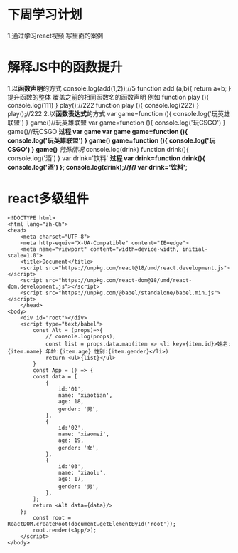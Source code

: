#  下周学习计划
1.通过学习react视频 写里面的案例
#  解释JS中的函数提升
1.以**函数声明**的方式
    console.log(add(1,2));//5
    function add (a,b){
    return a+b;
    }
提升函数的整体 覆盖之前的相同函数名的函数声明
例如
    function play (){
        console.log(111)
    }
    play();//222
    function play (){
        console.log(222)
    }
    play();//222
2.以**函数表达式**的方式
    var game=function (){
      console.log('玩英雄联盟')
    }
    game()//玩英雄联盟
    var game=function (){
      console.log('玩CSGO')
    }
    game()//玩CSGO
**过程
    var game
    var game
    game=function (){
      console.log('玩英雄联盟')
    }
    game()
    game=function (){
      console.log('玩CSGO')
    }
    game()**
*特殊情况*
    console.log(drink)
    function drink(){
      console.log('酒')
    }
    var drink='饮料'
**过程
    var drink=function drink(){
      console.log('酒')
    };
    console.log(drink);//*f()*
    var drink='饮料';**
# react多级组件
    <!DOCTYPE html>
    <html lang="zh-Ch">
    <head>
        <meta charset="UTF-8">
        <meta http-equiv="X-UA-Compatible" content="IE=edge">
        <meta name="viewport" content="width=device-width, initial-scale=1.0">
        <title>Document</title>
        <script src="https://unpkg.com/react@18/umd/react.development.js"></script>
        <script src="https://unpkg.com/react-dom@18/umd/react-dom.development.js"></script>
        <script src="https://unpkg.com/@babel/standalone/babel.min.js"></script>
        </head>
    <body>
        <div id="root"></div>
        <script type="text/babel">
            const Alt = (props)=>{
                // console.log(props);
                const list = props.data.map(item => <li key={item.id}>姓名:{item.name} 年龄:{item.age} 性别:{item.gender}</li>)
                return <ul>{list}</ul>
            }
            const App = () => {
            const data = [
                {
                    id:'01',
                    name: 'xiaotian',
                    age: 18,
                    gender: '男',
                },
                {
                    id:'02',
                    name: 'xiaomei',
                    age: 19,
                    gender: '女',
                },
                {
                    id:'03',
                    name: 'xiaolu',
                    age: 17,
                    gender: '男',
                },
            ];
            return <Alt data={data}/>
        };
            const root = ReactDOM.createRoot(document.getElementById('root'));
            root.render(<App/>);
        </script>
    </body>



